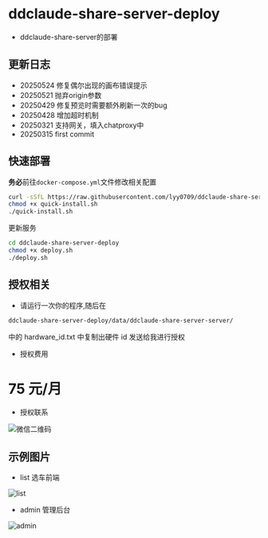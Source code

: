 # ddclaude-share-server-deploy

- ddclaude-share-server的部署

## 更新日志
- 20250524 修复偶尔出现的画布错误提示
- 20250521 抛弃origin参数
- 20250429 修复预览时需要额外刷新一次的bug
- 20250428 增加超时机制
- 20250321 支持网关，填入chatproxy中
- 20250315 first commit
## 快速部署 
**务必**前往`docker-compose.yml`文件修改相关配置

```bash
curl -sSfL https://raw.githubusercontent.com/lyy0709/ddclaude-share-server-deploy/refs/heads/main/quick-install.sh -o quick-install.sh
chmod +x quick-install.sh
./quick-install.sh
```

更新服务

```bash
cd ddclaude-share-server-deploy
chmod +x deploy.sh
./deploy.sh
```

## 授权相关

- 请运行一次你的程序,随后在
```bash
ddclaude-share-server-deploy/data/ddclaude-share-server-server/
```
中的 hardware_id.txt 中复制出硬件 id 发送给我进行授权

- 授权费用 

# 75 元/月

- 授权联系

![微信二维码](https://github.com/lyy0709/ddclaude-share-sever-deploy/blob/main/images/wechat.jpg)

## 示例图片

- list 选车前端

![list](https://github.com/lyy0709/ddclaude-share-sever-deploy/blob/main/images/list.png)

- admin 管理后台

![admin](https://github.com/lyy0709/ddclaude-share-sever-deploy/blob/main/images/admin.png)


